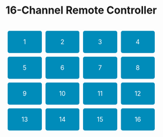<!DOCTYPE html> 
<html lang="en">
<head>
    <meta charset="UTF-8">
    <meta name="viewport" content="width=device-width, initial-scale=1.0">
    <title>16-Channel Remote Controller</title>
    <style>
        .container {
            display: grid;
            grid-template-columns: repeat(4, 1fr);
            gap: 10px;
            max-width: 400px;
            margin: 0 auto;
            padding: 20px;
        }
        .button {
            padding: 20px;
            background-color: #008CBA;
            color: white;
            text-align: center;
            border-radius: 5px;
            cursor: pointer;
            font-size: 1.2em;
            transition: background-color 0.3s;
        }
        .button:hover {
            background-color: #005f73;
        }
    </style>
</head>
<body>
    <h1 style="text-align: center;">16-Channel Remote Controller</h1>
    <div class="container">
        <div class="button">1</div>
        <div class="button">2</div>
        <div class="button">3</div>
        <div class="button">4</div>
        <div class="button">5</div>
        <div class="button">6</div>
        <div class="button">7</div>
        <div class="button">8</div>
        <div class="button">9</div>
        <div class="button">10</div>
        <div class="button">11</div>
        <div class="button">12</div>
        <div class="button">13</div>
        <div class="button">14</div>
        <div class="button">15</div>
        <div class="button">16</div>
    </div>
</body>
</html>
